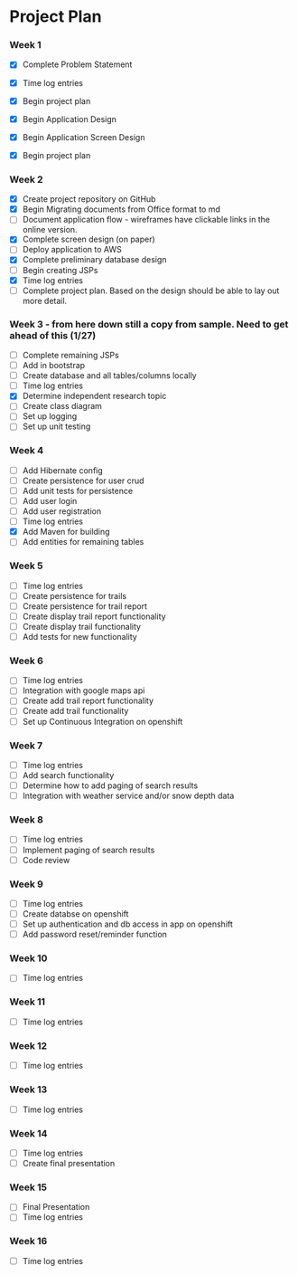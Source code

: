 # Project Plan

### Week 1
- [X] Complete Problem Statement
- [X] Time log entries
- [X] Begin project plan
- [X] Begin Application Design
- [X] Begin Application Screen Design
- [X] Begin project plan


### Week 2
- [X] Create project repository on GitHub
- [X] Begin Migrating documents from Office format to md
- [ ] Document application flow - wireframes have clickable links in the online version.
- [X] Complete screen design (on paper)
- [ ] Deploy application to AWS
- [X] Complete preliminary database design
- [ ] Begin creating JSPs
- [X] Time log entries
- [ ] Complete project plan. Based on the design should be able to lay out more detail.

### Week 3 - from here down still a copy from sample. Need to get ahead of this (1/27)
- [ ] Complete remaining JSPs
- [ ] Add in bootstrap
- [ ] Create database and all tables/columns locally
- [ ] Time log entries
- [X] Determine independent research topic
- [ ] Create class diagram
- [ ] Set up logging
- [ ] Set up unit testing

### Week 4
- [ ] Add Hibernate config
- [ ] Create persistence for user crud
- [ ] Add unit tests for persistence
- [ ] Add user login  
- [ ] Add user registration
- [ ] Time log entries
- [X] Add Maven for building
- [ ] Add entities for remaining tables

### Week 5

- [ ] Time log entries
- [ ] Create persistence for trails
- [ ] Create persistence for trail report
- [ ] Create display trail report functionality
- [ ] Create display trail functionality
- [ ] Add tests for new functionality

### Week 6
- [ ] Time log entries
- [ ] Integration with google maps api
- [ ] Create add trail report functionality
- [ ] Create add trail functionality
- [ ] Set up Continuous Integration on openshift

### Week 7
- [ ] Time log entries
- [ ] Add search functionality
- [ ] Determine how to add paging of search results
- [ ] Integration with weather service and/or snow depth data

### Week 8
- [ ] Time log entries
- [ ] Implement paging of search results
- [ ] Code review

### Week 9
- [ ] Time log entries
- [ ] Create databse on openshift
- [ ] Set up authentication and db access in app on openshift
- [ ] Add password reset/reminder function

### Week 10
- [ ] Time log entries

### Week 11
- [ ] Time log entries

### Week 12
- [ ] Time log entries

### Week 13
- [ ] Time log entries

### Week 14
- [ ] Time log entries
- [ ] Create final presentation

### Week 15
- [ ] Final Presentation
- [ ] Time log entries

### Week 16
- [ ] Time log entries








